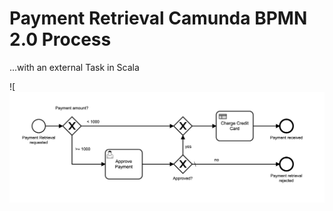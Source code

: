 # Payment Retrieval Camunda BPMN 2.0 Process

...with an external Task in Scala

![![Payment Retrieval Process](doc/payment-retrieval-process.png "Payment Retrieval Process")

